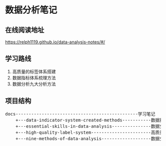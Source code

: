 # 数据分析笔记

## 在线阅读地址

https://relph1119.github.io/data-analysis-notes/#/

## 学习路线

1. 高质量的标签体系搭建
2. 数据指标体系梳理方法
3. 数据分析九大分析方法

## 项目结构
<pre>
docs-----------------------------------------------学习笔记
    +---data-indicator-system-created-methods-----------数据指标体系梳理方法
    +---essential-skills-in-data-analysis---------------数据分析必知必会
    +---high-quality-label-system-----------------------高质量的标签体系搭建
    +---nine-methods-of-data-analysis-------------------数据分析九大分析方法
</pre>
